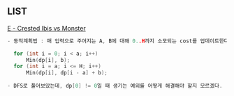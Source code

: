 LIST
----

[E - Crested Ibis vs Monster](https://atcoder.jp/contests/abc153/tasks/abc153_e)
```c
- 동적계획법 : 매 입력으로 주어지는 A, B에 대해 0..H까지 소모되는 cost를 업데이트한다.

  for (int i = 0; i < a; i++)
      Min(dp[i], b);
  for (int i = a; i <= H; i++)
      Min(dp[i], dp[i - a] + b);
            
- DFS로 풀어보았는데, dp[0] != 0일 때 생기는 예외를 어떻게 해결해야 할지 모르겠다.
```
